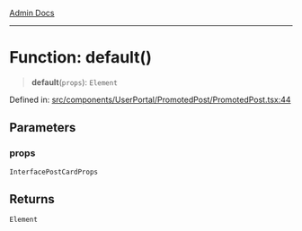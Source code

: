 [Admin Docs](/)

***

# Function: default()

> **default**(`props`): `Element`

Defined in: [src/components/UserPortal/PromotedPost/PromotedPost.tsx:44](https://github.com/PalisadoesFoundation/talawa-admin/blob/main/src/components/UserPortal/PromotedPost/PromotedPost.tsx#L44)

## Parameters

### props

`InterfacePostCardProps`

## Returns

`Element`
